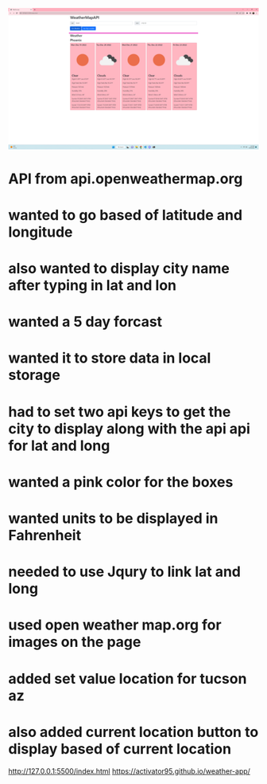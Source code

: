 ![Alt text](assets/picture/screen.png)


# API from api.openweathermap.org
# wanted to go based of latitude and longitude 
# also wanted to display city name after typing in lat and lon 
# wanted a 5 day forcast
# wanted it to store data in local storage 
# had to set two api keys to get the city to display along with the api api for lat and long 
# wanted a pink color for the boxes 
# wanted units to be displayed in Fahrenheit
# needed to use Jqury to link lat and long 
# used open weather map.org for images on the page 
# added set value location for tucson az 
# also added current location button to display based of current location
http://127.0.0.1:5500/index.html
https://activator95.github.io/weather-app/